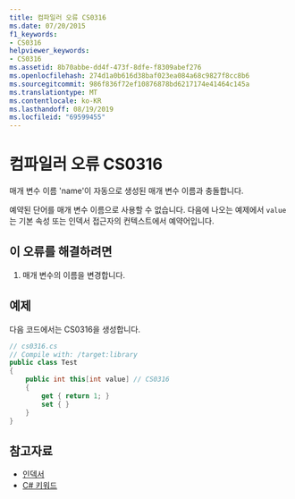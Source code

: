 ```yaml
---
title: 컴파일러 오류 CS0316
ms.date: 07/20/2015
f1_keywords:
- CS0316
helpviewer_keywords:
- CS0316
ms.assetid: 8b70abbe-dd4f-473f-8dfe-f8309abef276
ms.openlocfilehash: 274d1a0b616d38baf023ea084a68c9827f8cc8b6
ms.sourcegitcommit: 986f836f72ef10876878bd6217174e41464c145a
ms.translationtype: MT
ms.contentlocale: ko-KR
ms.lasthandoff: 08/19/2019
ms.locfileid: "69599455"
---
```

# <a name="compiler-error-cs0316"></a>컴파일러 오류 CS0316
매개 변수 이름 'name'이 자동으로 생성된 매개 변수 이름과 충돌합니다.  
  
 예약된 단어를 매개 변수 이름으로 사용할 수 없습니다. 다음에 나오는 예제에서 `value` 는 기본 속성 또는 인덱서 접근자의 컨텍스트에서 예약어입니다.  
  
## <a name="to-correct-this-error"></a>이 오류를 해결하려면  
  
1. 매개 변수의 이름을 변경합니다.  
  
## <a name="example"></a>예제  
 다음 코드에서는 CS0316을 생성합니다.  
  
```csharp  
// cs0316.cs  
// Compile with: /target:library  
public class Test  
{  
    public int this[int value] // CS0316  
    {  
        get { return 1; }  
        set { }  
    }  
}  
```  
  
## <a name="see-also"></a>참고자료

- [인덱서](../programming-guide/indexers/index.md)
- [C# 키워드](../language-reference/keywords/index.md)
